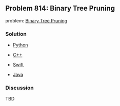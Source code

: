 ## Problem 814: Binary Tree Pruning

problem: [Binary Tree Pruning](https://leetcode.com/problems/binary-tree-pruning/)

### Solution

- [Python](../python/problem814.py)

- [C++](../cpp/problem814.cpp)

- [Swift](../swift/problem814.swift)

- [Java](../java/problem814.java)

### Discussion

TBD

